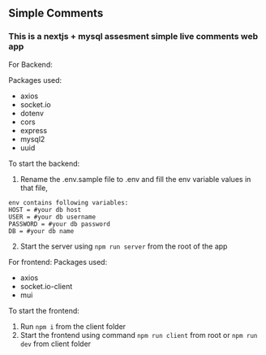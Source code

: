 ## Simple Comments
### This is a nextjs + mysql assesment simple live comments web app
For Backend:

Packages used:
* axios
* socket.io
* dotenv
* cors
* express
* mysql2
* uuid

To start the backend: 
1. Rename the .env.sample file to .env and fill the env variable values in that file,
```
env contains following variables:
HOST = #your db host
USER = #your db username
PASSWORD = #your db password
DB = #your db name
```

2. Start the server using `npm run server` from the root of the app

For frontend:
Packages used:
* axios
* socket.io-client
* mui

To start the frontend:
1. Run `npm i` from the client folder
2. Start the frontend using command `npm run client` from root or `npm run dev` from client folder
